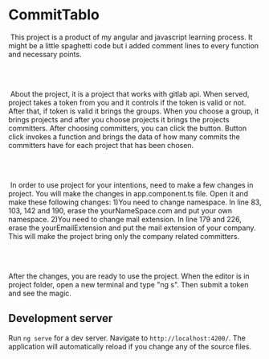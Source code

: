 # CommitTablo

<p>&nbsp;This project is a product of my angular and javascript learning process. It might be a little spaghetti code but i added comment lines to every function and necessary points.</p>
<br>
<br>
<p>&nbsp;About the project, it is a project that works with gitlab api. When served, project takes a token from you and it controls if the token is valid or not. After that, if token is valid it brings the groups. When you choose a group, it brings projects and after you choose projects it brings the projects committers. After choosing committers, you can click the button. Button click invokes a function and brings the data of how many commits the committers have for each project that has been chosen.</p>

<br>
<br>
<p>
&nbsp;In order to use project for your intentions, need to make a few changes in project. You will make the changes in app.component.ts file. Open it and make these following changes:
1)You need to change namespace. In line 83, 103, 142 and 190, erase the yourNameSpace.com and put your own namespace.
2)You need to change mail extension. In line 179 and 226, erase the yourEmailExtension and put the mail extension of your company. This will make the project bring only the company related committers.
  </p>
<br>
<br>
<p>
After the changes, you are ready to use the project. When the editor is in project folder, open a new terminal and type "ng s". Then submit a token and see the magic.
</p>

## Development server

Run `ng serve` for a dev server. Navigate to `http://localhost:4200/`. The application will automatically reload if you change any of the source files.


